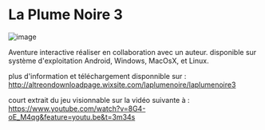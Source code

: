 # La Plume Noire 3

![image](http://image.noelshack.com/fichiers/2017/01/1483906039-screenshot1.png)

Aventure interactive réaliser en collaboration avec un auteur.
disponible sur système d'exploitation Android, Windows, MacOsX, et Linux.

plus d'information et téléchargement disponnible sur :
http://altreondownloadpage.wixsite.com/laplumenoire/laplumenoire3

court extrait du jeu visionnable sur la vidéo suivante à :
https://www.youtube.com/watch?v=8G4-oE_M4qg&feature=youtu.be&t=3m34s
